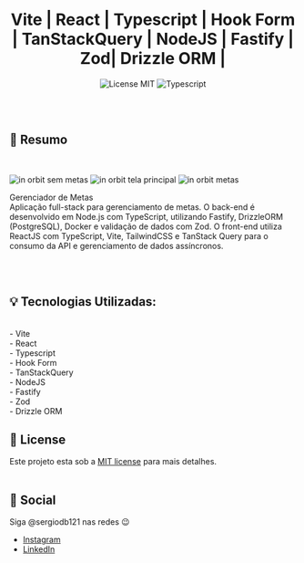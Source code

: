 

<h1 align="center">
  
  <br />
  Vite | React | Typescript | Hook Form  | TanStackQuery | NodeJS | Fastify | Zod| Drizzle ORM | 
</h1>

<p align="center">
  <img alt="License MIT" src="https://img.shields.io/badge/License-MIT-%2398C611" />
  <img alt="Typescript" src="https://img.shields.io/badge/Main%20lenguage-Typescript-%232F74C0" /> <br />
</p> 
<br />
<br />

## :bookmark: Resumo
<br />

![in orbit sem metas](https://github.com/user-attachments/assets/48e9a7d2-03e6-48e7-a2aa-dfac9c72b865)
![in orbit tela principal](https://github.com/user-attachments/assets/b4f0c2dc-9df7-44d1-958c-f37413faa983)
![in orbit metas](https://github.com/user-attachments/assets/5a581457-d319-413e-a7a2-3d843acb8eb5)



Gerenciador de Metas<br />
Aplicação full-stack para gerenciamento de metas. O back-end é desenvolvido em Node.js com TypeScript, utilizando Fastify, DrizzleORM (PostgreSQL), Docker e validação de dados com Zod. O front-end utiliza ReactJS com TypeScript, Vite, TailwindCSS e TanStack Query para o consumo da API e gerenciamento de dados assíncronos.

<br />




<br />

## :bulb: Tecnologias Utilizadas:
<br />
- Vite
<br />
- React
  <br />
- Typescript 
<br />
- Hook Form
 <br />
- TanStackQuery
 <br />
- NodeJS
  <br />
- Fastify
 <br />
- Zod
 <br />
- Drizzle ORM 


<br />

## :memo: License

Este projeto esta sob a [MIT license](LICENSE) para mais detalhes.
<br />
<br />

## :wave: Social

Siga @sergiodb121 nas redes :wink:
<br />

- [Instagram](https://www.instagram.com/sergiodb121/)
- [LinkedIn](https://www.linkedin.com/in/s%C3%A9rgio-damaceno-botelho-ab9a24184/)

<br />



